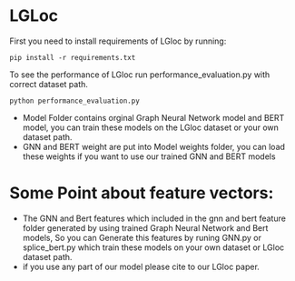 # LGLoc
First you need to install requirements of LGloc by running:
```
pip install -r requirements.txt

```
To see the performance of LGloc run performance_evaluation.py with correct dataset path.

``` 
python performance_evaluation.py

```
- Model Folder contains orginal Graph Neural Network model and BERT model, you can train these models on the LGloc dataset or your own dataset path.
- GNN and BERT weight are put into Model weights folder, you can load these weights if you want to use our trained GNN and BERT models

# Some Point about feature vectors:
- The GNN and Bert features which included in the gnn and bert feature folder generated by using trained Graph Neural Network and Bert models, So you can Generate this features by runing GNN.py or splice_bert.py which train these models on your own dataset or LGloc dataset path.
- if you use any part of our model please cite to our LGloc paper.
   
